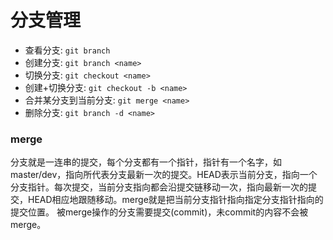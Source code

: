 
# 分支管理

- 查看分支: `git branch`
- 创建分支: `git branch <name>`
- 切换分支: `git checkout <name>`
- 创建+切换分支: `git checkout -b <name>`
- 合并某分支到当前分支: `git merge <name>`
- 删除分支: `git branch -d <name>`

### merge
分支就是一连串的提交，每个分支都有一个指针，指针有一个名字，如master/dev，指向所代表分支最新一次的提交。HEAD表示当前分支，指向一个分支指针。每次提交，当前分支指向都会沿提交链移动一次，指向最新一次的提交，HEAD相应地跟随移动。merge就是把当前分支指针指向指定分支指针指向的提交位置。
被merge操作的分支需要提交(commit)，未commit的内容不会被merge。
